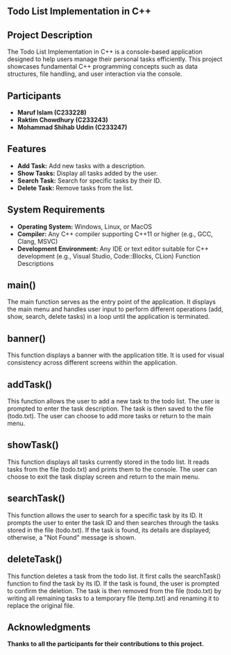 
## Todo List Implementation in C++

## Project Description
The Todo List Implementation in C++ is a console-based application designed to help users manage their personal tasks efficiently. This project showcases fundamental C++ programming concepts such as data structures, file handling, and user interaction via the console.



## Participants

- **Maruf Islam (C233228)**
- **Raktim Chowdhury (C233243)**
- **Mohammad Shihab Uddin (C233247)**

## Features
- **Add Task:** Add new tasks with a description.
- **Show Tasks:** Display all tasks added by the user.
- **Search Task:** Search for specific tasks by their ID.
- **Delete Task:** Remove tasks from the list.
## System Requirements
- **Operating System:** Windows, Linux, or MacOS
- **Compiler:** Any C++ compiler supporting C++11 or higher (e.g., GCC, Clang, MSVC)
- **Development Environment:** Any IDE or text editor suitable for C++ development (e.g., Visual Studio, Code::Blocks, CLion)
Function Descriptions
## main()
The main function serves as the entry point of the application. It displays the main menu and handles user input to perform different operations (add, show, search, delete tasks) in a loop until the application is terminated.

## banner()
This function displays a banner with the application title. It is used for visual consistency across different screens within the application.

## addTask()
This function allows the user to add a new task to the todo list. The user is prompted to enter the task description. The task is then saved to the file (todo.txt). The user can choose to add more tasks or return to the main menu.

## showTask()
This function displays all tasks currently stored in the todo list. It reads tasks from the file (todo.txt) and prints them to the console. The user can choose to exit the task display screen and return to the main menu.

## searchTask()
This function allows the user to search for a specific task by its ID. It prompts the user to enter the task ID and then searches through the tasks stored in the file (todo.txt). If the task is found, its details are displayed; otherwise, a "Not Found" message is shown.

## deleteTask()
This function deletes a task from the todo list. It first calls the searchTask() function to find the task by its ID. If the task is found, the user is prompted to confirm the deletion. The task is then removed from the file (todo.txt) by writing all remaining tasks to a temporary file (temp.txt) and renaming it to replace the original file.
## Acknowledgments
**Thanks to all the participants for their contributions to this project.**
